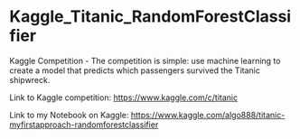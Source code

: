 # Kaggle_Titanic_RandomForestClassifier
Kaggle Competition - The competition is simple: use machine learning to create a model that predicts which passengers survived the Titanic shipwreck.


Link to Kaggle competition: https://www.kaggle.com/c/titanic

Link to my Notebook on Kaggle: https://www.kaggle.com/algo888/titanic-myfirstapproach-randomforestclassifier
